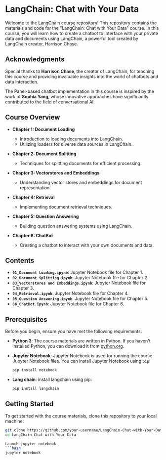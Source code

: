 # LangChain: Chat with Your Data

Welcome to the LangChain course repository! This repository contains the materials and code for the "LangChain: Chat with Your Data" course. In this course, you will learn how to create a chatbot to interface with your private data and documents using LangChain, a powerful tool created by LangChain creator, Harrison Chase.

## Acknowledgments

Special thanks to **Harrison Chase**, the creator of LangChain, for teaching this course and providing invaluable insights into the world of chatbots and data interaction.

The Panel-based chatbot implementation in this course is inspired by the work of **Sophia Yang**, whose innovative approaches have significantly contributed to the field of conversational AI.

## Course Overview

- **Chapter 1: Document Loading**
  - Introduction to loading documents into LangChain.
  - Utilizing loaders for diverse data sources in LangChain.

- **Chapter 2: Document Splitting**
  - Techniques for splitting documents for efficient processing.

- **Chapter 3: Vectorstores and Embeddings**
  - Understanding vector stores and embeddings for document representation.

- **Chapter 4: Retrieval**
  - Implementing document retrieval techniques.

- **Chapter 5: Question Answering**
  - Building question answering systems using LangChain.

- **Chapter 6: ChatBot**
  - Creating a chatbot to interact with your own documents and data.

## Contents

- **`01_Document Loading.ipynb`**: Jupyter Notebook file for Chapter 1.
- **`02_Document Splitting.ipynb`**: Jupyter Notebook file for Chapter 2.
- **`03_Vectorstores and Embeddings.ipynb`**: Jupyter Notebook file for Chapter 3.
- **`04_Retrieval.ipynb`**: Jupyter Notebook file for Chapter 4.
- **`05_Question Answering.ipynb`**: Jupyter Notebook file for Chapter 5.
- **`06_ChatBot.ipynb`**: Jupyter Notebook file for Chapter 6.

## Prerequisites

Before you begin, ensure you have met the following requirements:

- **Python 3**: The course materials are written in Python. If you haven't installed Python, you can download it from [python.org](https://www.python.org/downloads/).

- **Jupyter Notebook**: Jupyter Notebook is used for running the course Jupyter Notebook files. You can install Jupyter Notebook using `pip`:

  ```bash
  pip install notebook

- **Lang chain**: install langchain using pip:
  ```bash
  pip install langchain
  

## Getting Started

To get started with the course materials, clone this repository to your local machine:

```bash
git clone https://github.com/your-username/LangChain-Chat-with-Your-Data.git
cd LangChain-Chat-with-Your-Data

Launch jupyter notebook
```bash
jupyter notebook


